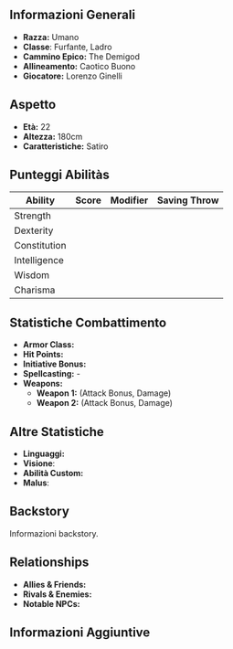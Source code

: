 ## Informazioni Generali
- **Razza:** Umano
- **Classe**: Furfante, Ladro
- **Cammino Epico:** The Demigod
- **Allineamento:** Caotico Buono
- **Giocatore:** Lorenzo Ginelli

## Aspetto
- **Età:** 22
- **Altezza:** 180cm
- **Caratteristiche:** Satiro

## Punteggi Abilitàs
| Ability      | Score | Modifier | Saving Throw |
| ------------ | :---: | :------: | :----------: |
| Strength     |       |          |              |
| Dexterity    |       |          |              |
| Constitution |       |          |              |
| Intelligence |       |          |              |
| Wisdom       |       |          |              |
| Charisma     |       |          |              |

## Statistiche Combattimento
- **Armor Class:** 
- **Hit Points:** 
- **Initiative Bonus:** 
- **Spellcasting:** -
- **Weapons:**
  - **Weapon 1:** (Attack Bonus, Damage)
  - **Weapon 2:** (Attack Bonus, Damage)

## Altre Statistiche
- **Linguaggi:** 
- **Visione**:
- **Abilità Custom:**
- **Malus**: 

## Backstory
Informazioni backstory.

## Relationships
- **Allies & Friends:** 
- **Rivals & Enemies:** 
- **Notable NPCs:** 

## Informazioni Aggiuntive
